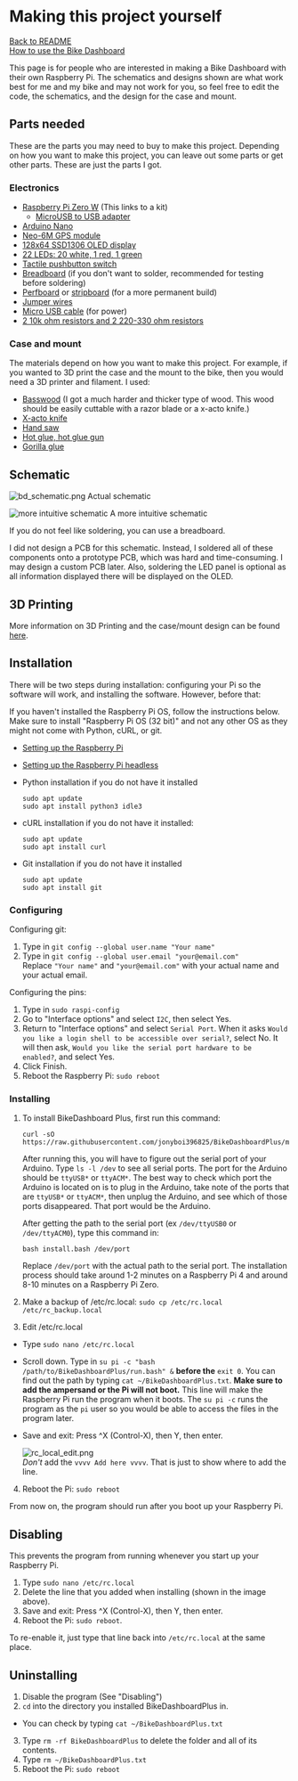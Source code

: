 # Making this project yourself
[Back to README](/README.md)  
[How to use the Bike Dashboard](/docs/pages/usage.md)

This page is for people who are interested in making a Bike Dashboard with their own Raspberry Pi. The schematics and designs shown are what work best for me and my bike and may not work for you, so feel free to edit the code, the schematics, and the design for the case and mount. 

## Parts needed

These are the parts you may need to buy to make this project. Depending on how you want to make this project, you can leave out some parts or get other parts. These are just the parts I got.

### Electronics
- [Raspberry Pi Zero W](https://www.amazon.com/Vilros-Raspberry-Starter-Power-Premium/dp/B0748MPQT4/ref=pd_lpo_1?pd_rd_i=B0748MPQT4&psc=1) (This links to a kit)
  - [MicroUSB to USB adapter](https://www.amazon.com/Ksmile%C2%AE-Female-Adapter-SamSung-tablets/dp/B01C6032G0/ref=asc_df_B01C6032G0/?tag=hyprod-20&linkCode=df0&hvadid=309833041189&hvpos=&hvnetw=g&hvrand=12260953306372108187&hvpone=&hvptwo=&hvqmt=&hvdev=c&hvdvcmdl=&hvlocint=&hvlocphy=9031971&hvtargid=pla-567647287320&psc=1)
- [Arduino Nano](https://www.amazon.com/REXQualis-Board-ATmega328P-Compatible-Arduino/dp/B07WK4VG58/ref=sr_1_2_sspa?dchild=1&keywords=arduino+nano&qid=1628565123&s=electronics&sr=1-2-spons&psc=1&spLa=ZW5jcnlwdGVkUXVhbGlmaWVyPUExUk9PQUJCTUtHRlpPJmVuY3J5cHRlZElkPUEwNTgzMzY5VlM4M01ISUNKTjBTJmVuY3J5cHRlZEFkSWQ9QTA3MjczMzU3RU1RTjFCUlgzQUomd2lkZ2V0TmFtZT1zcF9hdGYmYWN0aW9uPWNsaWNrUmVkaXJlY3QmZG9Ob3RMb2dDbGljaz10cnVl)
- [Neo-6M GPS module](https://www.amazon.com/Navigation-Positioning-Microcontroller-Compatible-Sensitivity/dp/B084MK8BS2/ref=sr_1_2_sspa?dchild=1&keywords=neo+6m&qid=1628279273&s=electronics&sr=1-2-spons&psc=1&spLa=ZW5jcnlwdGVkUXVhbGlmaWVyPUEzNlhLQTRHM01TMFFQJmVuY3J5cHRlZElkPUEwMzk5NzU3MlkzOFhXQVYxSzM5NSZlbmNyeXB0ZWRBZElkPUEwMjMwNDg0M0I3Mzc3QUFHOVlNRSZ3aWRnZXROYW1lPXNwX2F0ZiZhY3Rpb249Y2xpY2tSZWRpcmVjdCZkb05vdExvZ0NsaWNrPXRydWU=)
- [128x64 SSD1306 OLED display](https://www.amazon.com/UCTRONICS-SSD1306-Self-Luminous-Display-Raspberry/dp/B072Q2X2LL/ref=sr_1_4?dchild=1&keywords=oled+display&qid=1628279332&s=electronics&sr=1-4)
- [22 LEDs: 20 white, 1 red, 1 green](https://www.amazon.com/eBoot-Pieces-Emitting-Diodes-Assorted/dp/B06XPV4CSH/ref=asc_df_B06XPV4CSH/?tag=hyprod-20&linkCode=df0&hvadid=167146990738&hvpos=&hvnetw=g&hvrand=16456105429600568208&hvpone=&hvptwo=&hvqmt=&hvdev=c&hvdvcmdl=&hvlocint=&hvlocphy=9031971&hvtargid=pla-369941417757&psc=1)
- [Tactile pushbutton switch](https://www.amazon.com/OCR-180PcsTactile-Momentary-Switches-Assortment/dp/B01MRP025V/ref=sr_1_5?dchild=1&keywords=button+arduino&qid=1628279410&sr=8-5)
- [Breadboard](https://www.amazon.com/Breadboards-Solderless-Breadboard-Distribution-Connecting/dp/B07DL13RZH/ref=sr_1_1_sspa?dchild=1&keywords=breadboard&qid=1628279437&sr=8-1-spons&psc=1&spLa=ZW5jcnlwdGVkUXVhbGlmaWVyPUFTNlg2UERYMkY4SkcmZW5jcnlwdGVkSWQ9QTA1OTQ5OTMyNk5ISVQ3S0NCOEU3JmVuY3J5cHRlZEFkSWQ9QTA3ODI1MDYzOTdGQVNNODVCT0g1JndpZGdldE5hbWU9c3BfYXRmJmFjdGlvbj1jbGlja1JlZGlyZWN0JmRvTm90TG9nQ2xpY2s9dHJ1ZQ==)  (if you don't want to solder, recommended for testing before soldering)
- [Perfboard](https://www.amazon.com/ELEGOO-Prototype-Soldering-Compatible-Arduino/dp/B072Z7Y19F/ref=sr_1_1_sspa?dchild=1&keywords=perfboard&qid=1628279449&sr=8-1-spons&psc=1&spLa=ZW5jcnlwdGVkUXVhbGlmaWVyPUEzU1pPTjY3VlVKTFpFJmVuY3J5cHRlZElkPUEwNzk0ODYwMVZBSFY4M0RMSlM0JmVuY3J5cHRlZEFkSWQ9QTA0MzUzMTMxRVlZU1AyWjQ3R0wmd2lkZ2V0TmFtZT1zcF9hdGYmYWN0aW9uPWNsaWNrUmVkaXJlY3QmZG9Ob3RMb2dDbGljaz10cnVl) or [stripboard](https://www.amazon.com/YUNGUI-Prototype-perfboard-Sording-Electronic/dp/B088GSJM7G/ref=sr_1_3?dchild=1&keywords=stripboard&qid=1628279465&sr=8-3) (for a more permanent build)
- [Jumper wires](https://www.amazon.com/EDGELEC-Breadboard-Optional-Assorted-Multicolored/dp/B07GD2BWPY/ref=sr_1_1_sspa?dchild=1&keywords=jumper+wires&qid=1628279487&sr=8-1-spons&psc=1&spLa=ZW5jcnlwdGVkUXVhbGlmaWVyPUE2RTJDN0I3NUxUMUUmZW5jcnlwdGVkSWQ9QTA4MDEwNDcyUEExWTVZTlQzNlRMJmVuY3J5cHRlZEFkSWQ9QTA5NDU0MzYxSkE3VExKQkZEQUxaJndpZGdldE5hbWU9c3BfYXRmJmFjdGlvbj1jbGlja1JlZGlyZWN0JmRvTm90TG9nQ2xpY2s9dHJ1ZQ==)
- [Micro USB cable](https://www.amazon.com/AmazonBasics-Male-Micro-Cable-Black/dp/B0711PVX6Z/ref=asc_df_B0711PVX6Z/?tag=hyprod-20&linkCode=df0&hvadid=198093101467&hvpos=&hvnetw=g&hvrand=12260953306372108187&hvpone=&hvptwo=&hvqmt=&hvdev=c&hvdvcmdl=&hvlocint=&hvlocphy=9031971&hvtargid=pla-359221356227&psc=1) (for power)
- [2 10k ohm resistors and 2 220-330 ohm resistors](https://www.amazon.com/Resistor-Assortment-Kit-Thermistor-Photoresistor/dp/B0792M83JH/ref=sr_1_1_sspa?dchild=1&keywords=resistor+kit&qid=1628279500&sr=8-1-spons&psc=1&spLa=ZW5jcnlwdGVkUXVhbGlmaWVyPUFLOEZWQjNZQ1Q3RTYmZW5jcnlwdGVkSWQ9QTAzNjU4NTEyTlJXQllLU0syRkMmZW5jcnlwdGVkQWRJZD1BMDkxNjMwMExJRk9NUzE0MzFSMCZ3aWRnZXROYW1lPXNwX2F0ZiZhY3Rpb249Y2xpY2tSZWRpcmVjdCZkb05vdExvZ0NsaWNrPXRydWU=)

### Case and mount
The materials depend on how you want to make this project. For example, if you wanted to 3D print the case and the mount to the bike, then you would need a 3D printer and filament. I used:
- [Basswood](https://www.amazon.com/Basswood-Sheets-Unfinished-Plywood-Crafts/dp/B08VN3HXDT/ref=sr_1_7?dchild=1&keywords=basswood&qid=1628279730&sr=8-7) (I got a much harder and thicker type of wood. This wood should be easily cuttable with a razor blade or a x-acto knife.)
- [X-acto knife](https://www.amazon.com/X-Acto-XZ3601-X-ACTO-Knife-Safety/dp/B005KRSWM6/ref=sr_1_5?crid=2TNSLQ787JYN7&dchild=1&keywords=xacto+knife&qid=1628279798&sprefix=x+acto+%2Caps%2C251&sr=8-5)
- [Hand saw](https://www.amazon.com/CRAFTSMAN-Hand-12-Inch-Hacksaw-CMHT20138/dp/B07R92S9YZ/ref=sr_1_5?dchild=1&keywords=hand+saw&qid=1628279935&sr=8-5) 
- [Hot glue, hot glue gun](https://www.amazon.com/Gluerious-Sticks-Crafts-School-Repairs/dp/B08FTHWC94/ref=sr_1_1_sspa?dchild=1&keywords=hot+glue+gun&qid=1628279885&sr=8-1-spons&psc=1&spLa=ZW5jcnlwdGVkUXVhbGlmaWVyPUExSFZGUlRKQUxHWlVXJmVuY3J5cHRlZElkPUEwMjA1OTM4MlRZVjlaWUtVTFlHUCZlbmNyeXB0ZWRBZElkPUEwNjM3NDc4MVRMOTZFOTNaRFBTSiZ3aWRnZXROYW1lPXNwX2F0ZiZhY3Rpb249Y2xpY2tSZWRpcmVjdCZkb05vdExvZ0NsaWNrPXRydWU=)
- [Gorilla glue](https://www.amazon.com/Gorilla-Original-Waterproof-Polyurethane-Bottle/dp/B0000223UV/ref=sr_1_2_sspa?dchild=1&keywords=gorilla+glue&qid=1628279996&sr=8-2-spons&psc=1&spLa=ZW5jcnlwdGVkUXVhbGlmaWVyPUEyVFhHTzVWVE9VS0VEJmVuY3J5cHRlZElkPUEwNDUzODU1OTNHMlNCUVhNQlk2JmVuY3J5cHRlZEFkSWQ9QTA2MzIzMTJOMVFUQzZLSVdYWlgmd2lkZ2V0TmFtZT1zcF9hdGYmYWN0aW9uPWNsaWNrUmVkaXJlY3QmZG9Ob3RMb2dDbGljaz10cnVl)

## Schematic
![bd_schematic.png](../img/bd_schematic.png)
Actual schematic

![more intuitive schematic](../img/bd_schematic_clear.png)
A more intuitive schematic

If you do not feel like soldering, you can use a breadboard.

I did not design a PCB for this schematic. Instead, I soldered all of these components onto a prototype PCB, which was hard and time-consuming. I may design a custom PCB later. Also, soldering the LED panel is optional as all information displayed there will be displayed on the OLED.

## 3D Printing

More information on 3D Printing and the case/mount design can be found [here](https://github.com/jonyboi396825/BikeDashboardPlus/tree/master/hardware/models).

## Installation

There will be two steps during installation: configuring your Pi so the software will work, and installing the software. However, before that:

If you haven't installed the Raspberry Pi OS, follow the instructions below. Make sure to install "Raspberry Pi OS (32 bit)" and not any other OS as they might not come with Python, cURL, or git.
- [Setting up the Raspberry Pi](https://projects.raspberrypi.org/en/projects/raspberry-pi-setting-up)
- [Setting up the Raspberry Pi headless](https://www.raspberrypi.org/documentation/configuration/wireless/headless.md)

- Python installation if you do not have it installed
  ```
  sudo apt update
  sudo apt install python3 idle3
  ```

- cURL installation if you do not have it installed:
  ```
  sudo apt update
  sudo apt install curl
  ```

- Git installation if you do not have it installed
  ```
  sudo apt update
  sudo apt install git
  ```

### Configuring

Configuring git:
1. Type in `git config --global user.name "Your name"`
2. Type in `git config --global user.email "your@email.com"`  
Replace `"Your name"` and `"your@email.com"` with your actual name and your actual email.

Configuring the pins: 
1. Type in `sudo raspi-config`
2. Go to "Interface options" and select `I2C`, then select Yes.
3. Return to "Interface options" and select `Serial Port`. When it asks `Would you like a login shell to be accessible over serial?`, select No. It will then ask, `Would you like the serial port hardware to be enabled?`, and select Yes.
4. Click Finish.
5. Reboot the Raspberry Pi: `sudo reboot`

### Installing

1. To install BikeDashboard Plus, first run this command: 
    ```
    curl -sO https://raw.githubusercontent.com/jonyboi396825/BikeDashboardPlus/master/install.bash
    ```

    After running this, you will have to figure out the serial port of your Arduino. Type `ls -l /dev` to see all serial ports. The port for the Arduino should be `ttyUSB*` or `ttyACM*`. The best way to check which port the Arduino is located on is to plug in the Arduino, take note of the ports that are `ttyUSB*` or `ttyACM*`, then unplug the Arduino, and see which of those ports disappeared. That port would be the Arduino.

    After getting the path to the serial port (ex `/dev/ttyUSB0` or `/dev/ttyACM0`), type this command in:
    
    ```
    bash install.bash /dev/port
    ```
    Replace `/dev/port` with the actual path to the serial port. The installation process should take around 1-2 minutes on a Raspberry Pi 4 and around 8-10 minutes on a Raspberry Pi Zero.

2. Make a backup of /etc/rc.local: `sudo cp /etc/rc.local /etc/rc_backup.local`
3. Edit /etc/rc.local
- Type `sudo nano /etc/rc.local`
- Scroll down. Type in `su pi -c "bash /path/to/BikeDashboardPlus/run.bash" &` **before the** `exit 0`. You can find out the path by typing `cat ~/BikeDashboardPlus.txt`. **Make sure to add the ampersand or the Pi will not boot.** This line will make the Raspberry Pi run the program when it boots. The `su pi -c` runs the program as the `pi` user so you would be able to access the files in the program later.
- Save and exit: Press ^X (Control-X), then Y, then enter. 

  ![rc_local_edit.png](../img/rc_local_edit.png)  
  *Don't* add the `vvvv Add here vvvv`. That is just to show where to add the line.

4. Reboot the Pi: `sudo reboot`

From now on, the program should run after you boot up your Raspberry Pi.

## Disabling
This prevents the program from running whenever you start up your Raspberry Pi.

1. Type `sudo nano /etc/rc.local`
2. Delete the line that you added when installing (shown in the image above).
3. Save and exit: Press ^X (Control-X), then Y, then enter.
4. Reboot the Pi: `sudo reboot`.

To re-enable it, just type that line back into `/etc/rc.local` at the same place.
    
## Uninstalling

1. Disable the program (See "Disabling")
2. `cd` into the directory you installed BikeDashboardPlus in.
- You can check by typing `cat ~/BikeDashboardPlus.txt`
3. Type `rm -rf BikeDashboardPlus` to delete the folder and all of its contents.
4. Type `rm ~/BikeDashboardPlus.txt`
5. Reboot the Pi: `sudo reboot`
